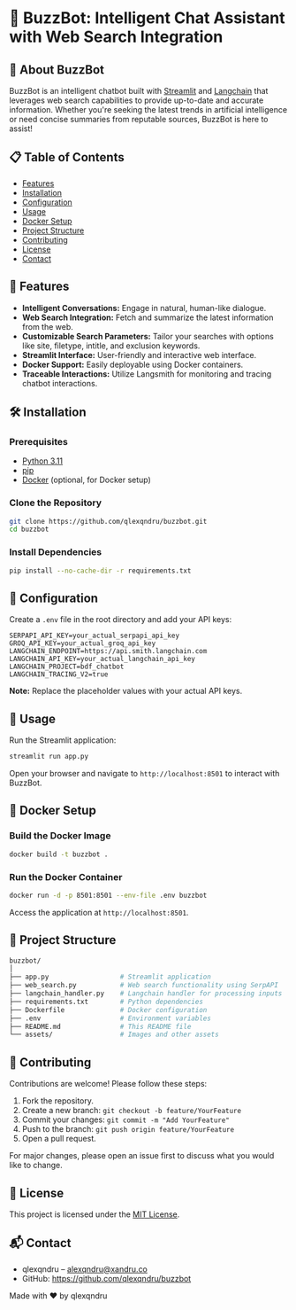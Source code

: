 # 🚀 BuzzBot: Intelligent Chat Assistant with Web Search Integration

## 🧠 About BuzzBot

BuzzBot is an intelligent chatbot built with [Streamlit](https://streamlit.io/) and [Langchain](https://www.langchain.com/) that leverages web search capabilities to provide up-to-date and accurate information. Whether you're seeking the latest trends in artificial intelligence or need concise summaries from reputable sources, BuzzBot is here to assist!

## 📋 Table of Contents

- [Features](#features)
- [Installation](#installation)
- [Configuration](#configuration)
- [Usage](#usage)
- [Docker Setup](#docker-setup)
- [Project Structure](#project-structure)
- [Contributing](#contributing)
- [License](#license)
- [Contact](#contact)

## 🌟 Features

- **Intelligent Conversations:** Engage in natural, human-like dialogue.
- **Web Search Integration:** Fetch and summarize the latest information from the web.
- **Customizable Search Parameters:** Tailor your searches with options like site, filetype, intitle, and exclusion keywords.
- **Streamlit Interface:** User-friendly and interactive web interface.
- **Docker Support:** Easily deployable using Docker containers.
- **Traceable Interactions:** Utilize Langsmith for monitoring and tracing chatbot interactions.

## 🛠 Installation

### Prerequisites

- [Python 3.11](https://www.python.org/downloads/)
- [pip](https://pip.pypa.io/en/stable/installation/)
- [Docker](https://www.docker.com/get-started) (optional, for Docker setup)

### Clone the Repository

```bash
git clone https://github.com/qlexqndru/buzzbot.git
cd buzzbot
```

### Install Dependencies

```bash
pip install --no-cache-dir -r requirements.txt
```

## 🔧 Configuration

Create a `.env` file in the root directory and add your API keys:
```env
SERPAPI_API_KEY=your_actual_serpapi_api_key
GROQ_API_KEY=your_actual_groq_api_key
LANGCHAIN_ENDPOINT=https://api.smith.langchain.com
LANGCHAIN_API_KEY=your_actual_langchain_api_key
LANGCHAIN_PROJECT=bdf_chatbot
LANGCHAIN_TRACING_V2=true
```
**Note:** Replace the placeholder values with your actual API keys.

## 🚀 Usage

Run the Streamlit application:
```bash
streamlit run app.py
```

Open your browser and navigate to `http://localhost:8501` to interact with BuzzBot.

## 🐳 Docker Setup

### Build the Docker Image

```bash
docker build -t buzzbot .
```

### Run the Docker Container

```bash
docker run -d -p 8501:8501 --env-file .env buzzbot
```

Access the application at `http://localhost:8501`.

## 📁 Project Structure

```bash
buzzbot/
│
├── app.py                  # Streamlit application
├── web_search.py           # Web search functionality using SerpAPI
├── langchain_handler.py    # Langchain handler for processing inputs
├── requirements.txt        # Python dependencies
├── Dockerfile              # Docker configuration
├── .env                    # Environment variables
├── README.md               # This README file
└── assets/                 # Images and other assets
```

## 🤝 Contributing

Contributions are welcome! Please follow these steps:

1. Fork the repository.
2. Create a new branch: `git checkout -b feature/YourFeature`
3. Commit your changes: `git commit -m "Add YourFeature"`
4. Push to the branch: `git push origin feature/YourFeature`
5. Open a pull request.

For major changes, please open an issue first to discuss what you would like to change.

## 📄 License

This project is licensed under the [MIT License](LICENSE).

## 📬 Contact

- qlexqndru – alexqndru@xandru.co
- GitHub: https://github.com/qlexqndru/buzzbot

Made with ❤️ by qlexqndru
